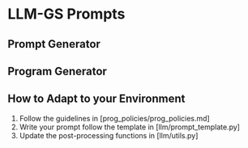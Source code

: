 # LLM-GS Prompts

## Prompt Generator

## Program Generator

## How to Adapt to your Environment

1. Follow the guidelines in [prog_policies/prog_policies.md]
2. Write your prompt follow the template in [llm/prompt_template.py]
3. Update the post-processing functions in [llm/utils.py]
